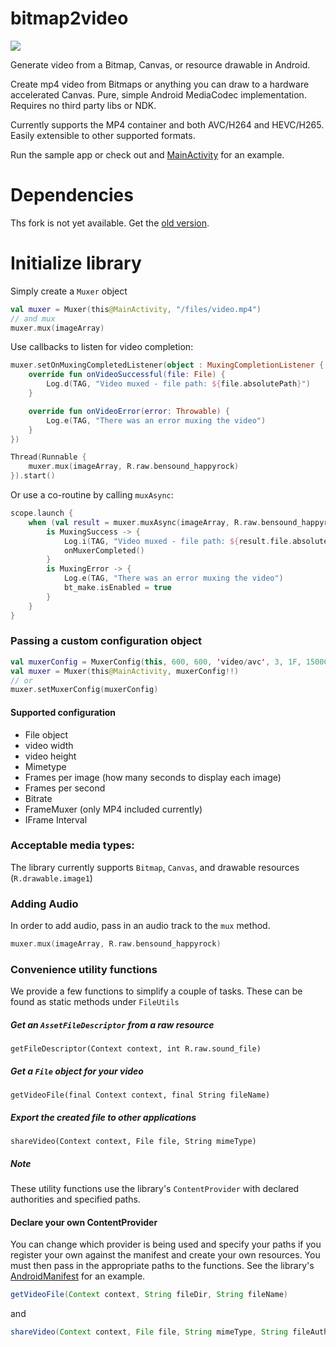 # bitmap2video
![](bitmap2video.gif)

Generate video from a Bitmap, Canvas, or resource drawable in Android.

Create mp4 video from Bitmaps or anything you can draw to a hardware accelerated Canvas.  Pure, simple Android MediaCodec implementation.  Requires no third party libs or NDK.

Currently supports the MP4 container and both AVC/H264 and HEVC/H265. Easily extensible to other
 supported formats.  

Run the sample app or check out
and [MainActivity](https://github.com/jozuasijsling/bitmap2video/blob/develop/app/src/main/java/com/homesoft/bitmap2video/MainActivity.kt)
for an example.

# Dependencies
Ths fork is not yet available. Get the [old version](https://github.com/israel-fl/bitmap2video).


# Initialize library
Simply create a `Muxer` object

```kotlin
val muxer = Muxer(this@MainActivity, "/files/video.mp4")
// and mux
muxer.mux(imageArray)
```

Use callbacks to listen for video completion:
```kotlin
muxer.setOnMuxingCompletedListener(object : MuxingCompletionListener {
    override fun onVideoSuccessful(file: File) {
        Log.d(TAG, "Video muxed - file path: ${file.absolutePath}")
    }

    override fun onVideoError(error: Throwable) {
        Log.e(TAG, "There was an error muxing the video")
    }
})

Thread(Runnable {
    muxer.mux(imageArray, R.raw.bensound_happyrock)
}).start()
```

Or use a co-routine by calling `muxAsync`:

```kotlin
scope.launch {
    when (val result = muxer.muxAsync(imageArray, R.raw.bensound_happyrock)) {
        is MuxingSuccess -> {
            Log.i(TAG, "Video muxed - file path: ${result.file.absolutePath}")
            onMuxerCompleted()
        }
        is MuxingError -> {
            Log.e(TAG, "There was an error muxing the video")
            bt_make.isEnabled = true
        }
    }
}
```

### Passing a custom configuration object 
```kotlin
val muxerConfig = MuxerConfig(this, 600, 600, 'video/avc', 3, 1F, 1500000)
val muxer = Muxer(this@MainActivity, muxerConfig!!)
// or
muxer.setMuxerConfig(muxerConfig)
```

#### Supported configuration
- File object
- video width
- video height
- Mimetype
- Frames per image (how many seconds to display each image)
- Frames per second
- Bitrate
- FrameMuxer (only MP4 included currently)
- IFrame Interval

### Acceptable media types:
The library currently supports `Bitmap`, `Canvas`, and drawable resources (`R.drawable.image1`)

### Adding Audio
In order to add audio, pass in an audio track to the `mux` method.
```kotlin
muxer.mux(imageArray, R.raw.bensound_happyrock)
```

### Convenience utility functions
We provide a few functions to simplify a couple of tasks. These can be
found as static methods under `FileUtils`

##### Get an `AssetFileDescriptor` from a raw resource
`getFileDescriptor(Context context, int R.raw.sound_file)`

##### Get a `File` object for your video
`getVideoFile(final Context context, final String fileName)`

##### Export the created file to other applications
`shareVideo(Context context, File file, String mimeType)`

##### Note
These utility functions use the library's `ContentProvider` with
declared authorities and specified paths.

#### Declare your own ContentProvider
You can change which provider is being used and specify your paths if
you register your own against the manifest and create your own
resources. You must then pass in the appropriate paths to the functions.
See the library's
[AndroidManifest](app/src/main/java/com/homesoft/bitmap2video/library/src/main/AndroidManifest.xml)
for an example.

```java
getVideoFile(Context context, String fileDir, String fileName)
```
and
```java
shareVideo(Context context, File file, String mimeType, String fileAuthority)
```
